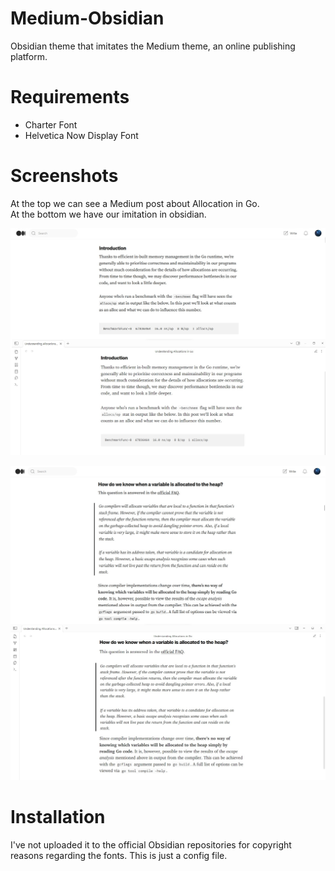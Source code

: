 # Medium-Obsidian
Obsidian theme that imitates the Medium theme, an online publishing platform.

# Requirements
- Charter Font
- Helvetica Now Display Font

# Screenshots
At the top we can see a Medium post about Allocation in Go. \
At the bottom we have our imitation in obsidian. 

![alt text](https://github.com/KerbsOD/Medium-Theme/blob/master/screenshots/Introduction.jpg)

![alt text](https://github.com/KerbsOD/Medium-Theme/blob/master/screenshots/Blockquote.jpg)

# Installation
I've not uploaded it to the official Obsidian repositories for copyright reasons regarding the fonts. 
This is just a config file.

